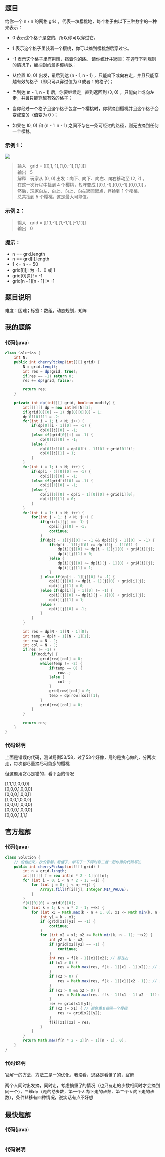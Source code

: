 ## 题目
给你一个 n x n 的网格 grid ，代表一块樱桃地，每个格子由以下三种数字的一种来表示：

- 0 表示这个格子是空的，所以你可以穿过它。
- 1 表示这个格子里装着一个樱桃，你可以摘到樱桃然后穿过它。
- -1 表示这个格子里有荆棘，挡着你的路。
请你统计并返回：在遵守下列规则的情况下，能摘到的最多樱桃数：

- 从位置 (0, 0) 出发，最后到达 (n - 1, n - 1) ，只能向下或向右走，并且只能穿越有效的格子（即只可以穿过值为 0 或者 1 的格子）；
- 当到达 (n - 1, n - 1) 后，你要继续走，直到返回到 (0, 0) ，只能向上或向左走，并且只能穿越有效的格子；
- 当你经过一个格子且这个格子包含一个樱桃时，你将摘到樱桃并且这个格子会变成空的（值变为 0 ）；
- 如果在 (0, 0) 和 (n - 1, n - 1) 之间不存在一条可经过的路径，则无法摘到任何一个樱桃。
### 示例 1：
![](/support/image/741-摘樱桃/1.jpg)
> 输入：grid = [[0,1,-1],[1,0,-1],[1,1,1]]  
> 输出：5  
> 解释：玩家从 (0, 0) 出发：向下、向下、向右、向右移动至 (2, 2) 。  
> 在这一次行程中捡到 4 个樱桃，矩阵变成 [[0,1,-1],[0,0,-1],[0,0,0]] 。  
> 然后，玩家向左、向上、向上、向左返回起点，再捡到 1 个樱桃。  
> 总共捡到 5 个樱桃，这是最大可能值。  
### 示例 2：
> 输入：grid = [[1,1,-1],[1,-1,1],[-1,1,1]]  
> 输出：0  
### 提示：
- n == grid.length
- n == grid[i].length
- 1 <= n <= 50
- grid[i][j] 为 -1、0 或 1
- grid[0][0] != -1
- grid[n - 1][n - 1] != -1
## 题目说明
难度：困难；标签：数组，动态规划，矩阵
## 我的题解
### 代码(java)
```java
class Solution {
    int N;
    public int cherryPickup(int[][] grid) {
        N = grid.length;
        int res = dp(grid, true);
        if(res == -1) return 0;
        res += dp(grid, false);

        return res;
    }

    private int dp(int[][] grid, boolean modify) {
        int[][][] dp = new int[N][N][2];
        if(grid[0][0] == 1) dp[0][0][0] = 1;
        dp[0][0][1] = -2;
        for(int i = 1; i < N; i++) {
            if(dp[0][i - 1][0] == -1) {
                dp[0][i][0] = -1;
            }else if(grid[0][i] == -1) {
                dp[0][i][0] = -1;
            }else {
                dp[0][i][0] = dp[0][i - 1][0] + grid[0][i];
                dp[0][i][1] = 1;
            }
        }
        for(int i = 1; i < N; i++) {
            if(dp[i - 1][0][0] == -1) {
                dp[i][0][0] = -1;
            }else if(grid[i][0] == -1) {
                dp[i][0][0] = -1;
            }else {
                dp[i][0][0] = dp[i - 1][0][0] + grid[i][0];
                dp[i][0][1] = 0;
            }
        }
        for(int i = 1; i < N; i++) {
            for(int j = 1; j < N; j++) {
                if(grid[i][j] == -1) {
                    dp[i][j][0] = -1;
                    continue;
                }
                if(dp[i - 1][j][0] != -1 && dp[i][j - 1][0] != -1) {
                    if(dp[i - 1][j][0] >= dp[i][j - 1][0]) {
                        dp[i][j][0] += dp[i - 1][j][0] + grid[i][j];
                        dp[i][j][1] = 0;
                    }else {
                        dp[i][j][0] += dp[i][j - 1][0] + grid[i][j];
                        dp[i][j][1] = 1;
                    }
                } else if(dp[i - 1][j][0] != -1) {
                    dp[i][j][0] += dp[i - 1][j][0] + grid[i][j];
                    dp[i][j][1] = 0;
                }else if(dp[i][j - 1][0] != -1) {
                    dp[i][j][0] += dp[i][j - 1][0] + grid[i][j];
                    dp[i][j][1] = 1;
                }else {
                    dp[i][j][0] = -1;
                }
            }
        }

        int res = dp[N - 1][N - 1][0];
        int temp = dp[N - 1][N - 1][1];
        int row = N - 1;
        int col = N - 1;
        if(res != -1) {
            if(modify) {
                grid[row][col] = 0;
                while(temp != -2) {
                    if(temp == 0) {
                        row--;
                    }else {
                        col--;
                    }
                    grid[row][col] = 0;
                    temp = dp[row][col][1];
                }
                grid[row][col] = 0;
            }
        }

        return res;
    }
}
```
### 代码说明
上面是错误的代码，测试用例53/58，过了53个好像，用的是贪心做的，分两次走，每次都尽量摘尽可能多的樱桃

但这题用贪心是错的，看下面的情况

[1,1,1,1,0,0,0]  
[0,0,0,1,0,0,0]  
[0,0,0,1,0,0,1]  
[1,0,0,1,0,0,0]  
[0,0,0,1,0,0,0]   
[0,0,0,1,0,0,0]  
[0,0,0,1,1,1,1]  

## 官方题解
### 代码(java)
```java
class Solution {
    // 没做出来，抄的官解，看懂了，学习了一下同时有二者一起作用的代码写法
    public int cherryPickup(int[][] grid) {
        int n = grid.length;
        int[][][] f = new int[n * 2 - 1][n][n];
        for (int i = 0; i < n * 2 - 1; ++i) {
            for (int j = 0; j < n; ++j) {
                Arrays.fill(f[i][j], Integer.MIN_VALUE);
            }
        }
        f[0][0][0] = grid[0][0];
        for (int k = 1; k < n * 2 - 1; ++k) {
            for (int x1 = Math.max(k - n + 1, 0); x1 <= Math.min(k, n - 1); ++x1) {
                int y1 = k - x1;
                if (grid[x1][y1] == -1) {
                    continue;
                }
                for (int x2 = x1; x2 <= Math.min(k, n - 1); ++x2) {
                    int y2 = k - x2;
                    if (grid[x2][y2] == -1) {
                        continue;
                    }
                    int res = f[k - 1][x1][x2]; // 都往右
                    if (x1 > 0) {
                        res = Math.max(res, f[k - 1][x1 - 1][x2]); // 往下，往右
                    }
                    if (x2 > 0) {
                        res = Math.max(res, f[k - 1][x1][x2 - 1]); // 往右，往下
                    }
                    if (x1 > 0 && x2 > 0) {
                        res = Math.max(res, f[k - 1][x1 - 1][x2 - 1]); // 都往下
                    }
                    res += grid[x1][y1];
                    if (x2 != x1) { // 避免重复摘同一个樱桃
                        res += grid[x2][y2];
                    }
                    f[k][x1][x2] = res;
                }
            }
        }
        return Math.max(f[n * 2 - 2][n - 1][n - 1], 0);
    }
}
```
### 代码说明
官解一的方法，方法二是一的优化，我没看，思路是看懂了的，[官解](https://leetcode.cn/problems/cherry-pickup/solutions/1656418/zhai-ying-tao-by-leetcode-solution-1h3k/?envType=daily-question&envId=2024-05-06)

两个人同时出发摘，同时走，考虑摘重了的情况（也只有走的步数相同时才会摘到同一个），三维dp（走的总步数，第一个人向下走的步数，第二个人向下走的步数），条件转移有四种情况，说实话有点不好想
## 最快题解
### 代码(java)
```java
```
### 代码说明